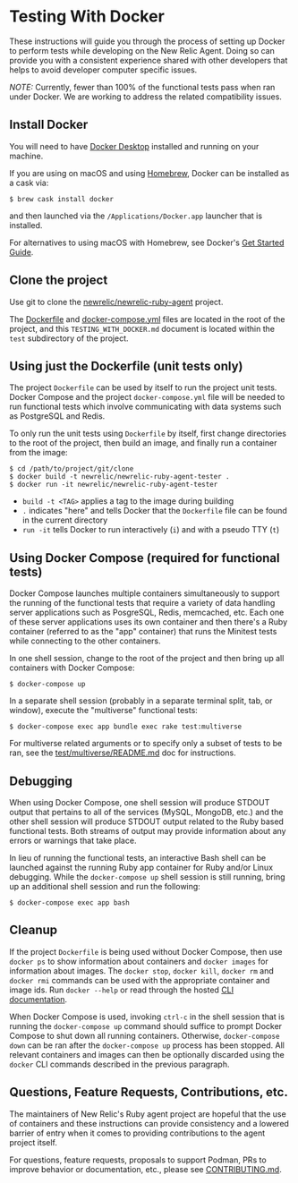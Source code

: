 # Testing With Docker

These instructions will guide you through the process of setting up Docker
to perform tests while developing on the New Relic Agent. Doing so can provide
you with a consistent experience shared with other developers that helps to
avoid developer computer specific issues.

*NOTE:* Currently, fewer than 100% of the functional tests pass when ran under
Docker. We are working to address the related compatibility issues.


## Install Docker

You will need to have [Docker Desktop](https://www.docker.com/) installed and
running on your machine.

If you are using on macOS and using [Homebrew](https://brew.sh/), Docker can be
installed as a cask via:

```shell
$ brew cask install docker
```

and then launched via the `/Applications/Docker.app` launcher that is installed.

For alternatives to using macOS with Homebrew, see Docker's
[Get Started Guide](https://www.docker.com/get-started).


## Clone the project

Use git to clone the [newrelic/newrelic-ruby-agent](https://github.com/newrelic/newrelic-ruby-agent)
project.

The [Dockerfile](../Dockerfile) and [docker-compose.yml](../docker-compose.yml)
files are located in the root of the project, and this `TESTING_WITH_DOCKER.md`
document is located within the `test` subdirectory of the project.


## Using just the Dockerfile (unit tests only)

The project `Dockerfile` can be used by itself to run the project unit tests.
Docker Compose and the project `docker-compose.yml` file will be needed to
run functional tests which involve communicating with data systems such as
PostgreSQL and Redis.

To only run the unit tests using `Dockerfile` by itself, first change
directories to the root of the project, then build an image, and
finally run a container from the image:

```shell
$ cd /path/to/project/git/clone
$ docker build -t newrelic/newrelic-ruby-agent-tester .
$ docker run -it newrelic/newrelic-ruby-agent-tester
```

* `build -t <TAG>` applies a tag to the image during building
* `.` indicates "here" and tells Docker that the `Dockerfile` file can be found
  in the current directory
* `run -it` tells Docker to run interactively (`i`) and with a pseudo TTY (`t`)


## Using Docker Compose (required for functional tests)

Docker Compose launches multiple containers simultaneously to support the
running of the functional tests that require a variety of data handling
server applications such as PosgreSQL, Redis, memcached, etc. Each one of
these server applications uses its own container and then there's a Ruby
container (referred to as the "app" container) that runs the Minitest tests
while connecting to the other containers.

In one shell session, change to the root of the project and then bring up all
containers with Docker Compose:

```shell
$ docker-compose up
```

In a separate shell session (probably in a separate terminal split, tab, or
window), execute the "multiverse" functional tests:

```shell
$ docker-compose exec app bundle exec rake test:multiverse
```

For multiverse related arguments or to specify only a subset of tests to be ran,
see the [test/multiverse/README.md](multiverse/README.md) doc for instructions.


## Debugging

When using Docker Compose, one shell session will produce STDOUT output that
pertains to all of the services (MySQL, MongoDB, etc.) and the other shell
session will produce STDOUT output related to the Ruby based functional tests.
Both streams of output may provide information about any errors or warnings
that take place.

In lieu of running the functional tests, an interactive Bash shell can be
launched against the running Ruby app container for Ruby and/or Linux
debugging. While the `docker-compose up` shell session is still running,
bring up an additional shell session and run the following:

```shell
$ docker-compose exec app bash
```


## Cleanup

If the project `Dockerfile` is being used without Docker Compose, then use
`docker ps` to show information about containers and `docker images`
for information about images. The `docker stop`, `docker kill`, `docker rm`
and `docker rmi` commands can be used with the appropriate container and image
ids. Run `docker --help` or read through the hosted [CLI documentation](https://docs.docker.com/engine/reference/commandline/docker/).

When Docker Compose is used, invoking `ctrl-c` in the shell session that is
running the `docker-compose up` command should suffice to prompt Docker Compose
to shut down all running containers. Otherwise, `docker-compose down` can be
ran after the `docker-compose up` process has been stopped. All relevant
containers and images can then be optionally discarded using the `docker` CLI
commands described in the previous paragraph.


## Questions, Feature Requests, Contributions, etc.

The maintainers of New Relic's Ruby agent project are hopeful that the use of
containers and these instructions can provide consistency and a lowered barrier
of entry when it comes to providing contributions to the agent project itself.

For questions, feature requests, proposals to support Podman, PRs to improve
behavior or documentation, etc., please see [CONTRIBUTING.md](../CONTRIBUTING.md).
